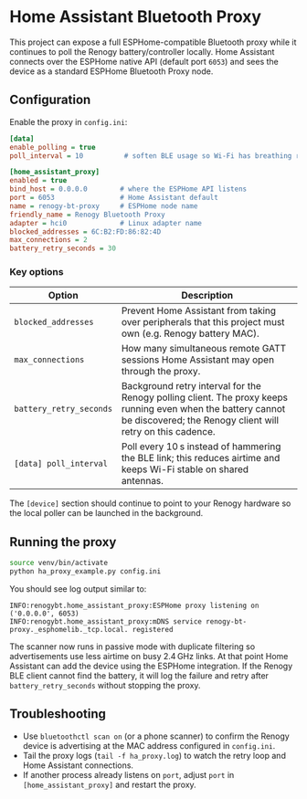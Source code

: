 # Home Assistant Bluetooth Proxy

This project can expose a full ESPHome-compatible Bluetooth proxy while it
continues to poll the Renogy battery/controller locally. Home Assistant connects
over the ESPHome native API (default port `6053`) and sees the device as a
standard ESPHome Bluetooth Proxy node.

## Configuration

Enable the proxy in `config.ini`:

```ini
[data]
enable_polling = true
poll_interval = 10          # soften BLE usage so Wi-Fi has breathing room

[home_assistant_proxy]
enabled = true
bind_host = 0.0.0.0        # where the ESPHome API listens
port = 6053                # Home Assistant default
name = renogy-bt-proxy     # ESPHome node name
friendly_name = Renogy Bluetooth Proxy
adapter = hci0             # Linux adapter name
blocked_addresses = 6C:B2:FD:86:82:4D
max_connections = 2
battery_retry_seconds = 30
```

### Key options

| Option | Description |
| --- | --- |
| `blocked_addresses` | Prevent Home Assistant from taking over peripherals that this project must own (e.g. Renogy battery MAC). |
| `max_connections` | How many simultaneous remote GATT sessions Home Assistant may open through the proxy. |
| `battery_retry_seconds` | Background retry interval for the Renogy polling client. The proxy keeps running even when the battery cannot be discovered; the Renogy client will retry on this cadence. |
| `[data] poll_interval` | Poll every 10 s instead of hammering the BLE link; this reduces airtime and keeps Wi-Fi stable on shared antennas. |

The `[device]` section should continue to point to your Renogy hardware so the
local poller can be launched in the background.

## Running the proxy

```bash
source venv/bin/activate
python ha_proxy_example.py config.ini
```

You should see log output similar to:

```
INFO:renogybt.home_assistant_proxy:ESPHome proxy listening on ('0.0.0.0', 6053)
INFO:renogybt.home_assistant_proxy:mDNS service renogy-bt-proxy._esphomelib._tcp.local. registered
```

The scanner now runs in passive mode with duplicate filtering so advertisements
use less airtime on busy 2.4 GHz links.
At that point Home Assistant can add the device using the ESPHome integration.
If the Renogy BLE client cannot find the battery, it will log the failure and
retry after `battery_retry_seconds` without stopping the proxy.

## Troubleshooting

- Use `bluetoothctl scan on` (or a phone scanner) to confirm the Renogy device
  is advertising at the MAC address configured in `config.ini`.
- Tail the proxy logs (`tail -f ha_proxy.log`) to watch the retry loop and Home
  Assistant connections.
- If another process already listens on `port`, adjust `port` in
  `[home_assistant_proxy]` and restart the proxy.
